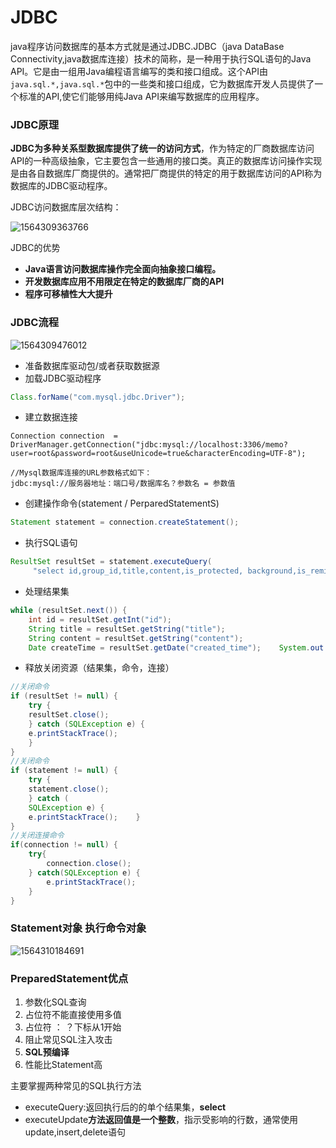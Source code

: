 # JDBC

java程序访问数据库的基本方式就是通过JDBC.JDBC（java DataBase Connectivity,java数据库连接）技术的简称，是一种用于执行SQL语句的Java API。它是由一组用Java编程语言编写的类和接口组成。这个API由`java.sql.*,java.sql.*`包中的一些类和接口组成，它为数据库开发人员提供了一个标准的API,使它们能够用纯Java API来编写数据库的应用程序。



### JDBC原理

**JDBC为多种关系型数据库提供了统一的访问方式**，作为特定的厂商数据库访问API的一种高级抽象，它主要包含一些通用的接口类。真正的数据库访问操作实现是由各自数据库厂商提供的。通常把厂商提供的特定的用于数据库访问的API称为数据库的JDBC驱动程序。

JDBC访问数据库层次结构：

![1564309363766](C:\Users\32183\AppData\Roaming\Typora\typora-user-images\1564309363766.png)

JDBC的优势

- **Java语言访问数据库操作完全面向抽象接口编程。**
- **开发数据库应用不用限定在特定的数据库厂商的API**
- **程序可移植性大大提升**

### JDBC流程

![1564309476012](C:\Users\32183\AppData\Roaming\Typora\typora-user-images\1564309476012.png)

- 准备数据库驱动包/或者获取数据源
- 加载JDBC驱动程序

```java
Class.forName("com.mysql.jdbc.Driver");
```

- 建立数据连接

```mysql
Connection connection  = 
DriverManager.getConnection("jdbc:mysql://localhost:3306/memo? user=root&password=root&useUnicode=true&characterEncoding=UTF-8");
```

```
//Mysql数据库连接的URL参数格式如下：
jdbc:mysql://服务器地址：端口号/数据库名？参数名 = 参数值
```

- 创建操作命令(statement / PerparedStatementS)

```java
Statement statement = connection.createStatement();
```

- 执行SQL语句

```java
ResultSet resultSet = statement.executeQuery(
	 "select id,group_id,title,content,is_protected, background,is_remind,remind_time,created_time,modify_time from memo_info");
```

- 处理结果集

```java
while (resultSet.next()) {    
    int id = resultSet.getInt("id");    
    String title = resultSet.getString("title");    
    String content = resultSet.getString("content");    
    Date createTime = resultSet.getDate("created_time");    System.out.println(String.format("Memo: id=%d, title=%s, content=%s, createTime=%s", id, title, content, createTime.toString())); }
```

- 释放关闭资源（结果集，命令，连接）

```java
//关闭命令
if (resultSet != null) {    
	try {        
	resultSet.close();    
	} catch (SQLException e) {        
	e.printStackTrace();    
	} 
}
//关闭命令
if (statement != null) {    
	try {        
	statement.close();    
	} catch (
	SQLException e) {        
	e.printStackTrace();    } 
}
//关闭连接命令
if(connection != null) {
	try{
		connection.close();
	} catch(SQLException e) {
		e.printStackTrace();
	}
}
```



### Statement对象 执行命令对象

![1564310184691](C:\Users\32183\AppData\Roaming\Typora\typora-user-images\1564310184691.png)

### PreparedStatement优点

1. 参数化SQL查询
2. 占位符不能直接使用多值
3. 占位符 ： ？下标从1开始
4. 阻止常见SQL注入攻击
5. **SQL预编译**
6. 性能比Statement高

主要掌握两种常见的SQL执行方法

- executeQuery:返回执行后的的单个结果集，**select**
- executeUpdate**方法返回值是一个整数**，指示受影响的行数，通常使用update,insert,delete语句